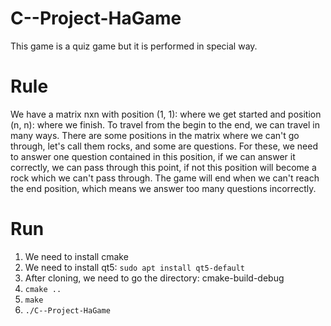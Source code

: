 # C--Project-HaGame
This game is a quiz game but it is performed in special way.
# Rule 
We have a matrix nxn with position (1, 1): where we get started and position (n, n): where we finish. To travel from the begin to the end, we can travel in many ways. There are some positions in the matrix where we can't go through, let's call them rocks, and some are questions. For these, we need to answer one question contained in this position, if we can answer it correctly, we can pass through this point, if not this position will become a rock which we can't pass through. The game will end when we can't reach the end position, which means we answer too many questions incorrectly.
# Run
1. We need to install cmake
2. We need to install qt5:
  `sudo apt install qt5-default`
3. After cloning, we need to go the directory: cmake-build-debug
4. `cmake ..`
5. `make`
6. `./C--Project-HaGame`
